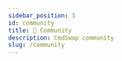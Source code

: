 ```yaml
---
sidebar_position: 3
id: community
title: 👥 Community
description: CmdSwap community
slug: /community
---
```

